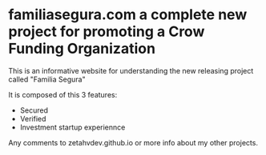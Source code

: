 # familiasegura.com a complete new project for promoting a Crow Funding Organization

This is an informative website for understanding the new releasing project called "Familia Segura"

It is composed of this 3 features:
  - Secured
  - Verified
  - Investment startup experiennce

Any comments to zetahvdev.github.io or more info about my other projects.
